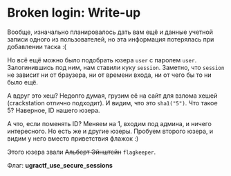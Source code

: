 # Broken login: Write-up

Вообще, изначально планировалось дать вам ещё и данные учетной записи одного из пользователей, но эта информация потерялась при добавлении таска :(

Но всё ещё можно было подобрать юзера `user` с паролем `user`. Залогинившись под ним, нам ставили куку `session`. Заметно, что `session` не зависит ни от браузера, ни от времени входа, ни от чего бы то ни было ещё.

А вдруг это хеш? Недолго думая, грузим её на сайт для взлома хешей (crackstation отлично подходит). И видим, что это `sha1("5")`. Что такое 5? Наверное, ID нашего юзера.

А что, если поменять ID? Меняем на 1, входим под админа, и ничего интересного. Но есть же и другие юзеры. Пробуем второго юзера, и видим у него вместо приветствия флажок :)

Этого юзера звали ~~Альберт Эйнштейн~~ `flagkeeper`.

Флаг: **ugractf_use_secure_sessions**